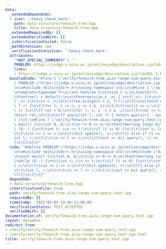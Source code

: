 ```yaml
---
data:
  _extendedDependsOn:
  - icon: ':heavy_check_mark:'
    path: data-structure/fenwick-tree.hpp
    title: data-structure/fenwick-tree.hpp
  _extendedRequiredBy: []
  _extendedVerifiedWith: []
  _isVerificationFailed: false
  _pathExtension: cpp
  _verificationStatusIcon: ':heavy_check_mark:'
  attributes:
    '*NOT_SPECIAL_COMMENTS*': ''
    PROBLEM: https://judge.u-aizu.ac.jp/onlinejudge/description.jsp?id=DSL_2_B
    links:
    - https://judge.u-aizu.ac.jp/onlinejudge/description.jsp?id=DSL_2_B
  bundledCode: "#line 1 \"verify/fenwick-tree.aizu-range-sum-query.test.cpp\"\n#define\
    \ PROBLEM \"https://judge.u-aizu.ac.jp/onlinejudge/description.jsp?id=DSL_2_B\"\
    \n\n#include <bits/stdc++.h>\nusing namespace std;\n\n#line 1 \"data-structure/fenwick-tree.hpp\"\
    \ntemplate<typename T>\nclass Fentree {\n\tsize_t n;\n\tvector<T> tree;\n\npublic:\n\
    \tFentree() = default;\n\n\tFentree(size_t _n) { init(_n); }\n\n\tvoid init(size_t\
    \ _n) {\n\t\tn = _n;\n\t\ttree.assign(n + 1, T());\n\t}\n\n\tvoid update(int i,\
    \ T v) {\n\t\tfor (; i <= n; i += i & -i)\n\t\t\ttree[i] += v;\n\t}\n\n\tT query(int\
    \ i) {\n\t\tT ret = 0;\n\t\tfor (; i; i -= i & -i)\n\t\t\tret += tree[i];\n\t\t\
    return ret;\n\t}\n\n\tT query(int l, int r) { return query(r) - query(l - 1);\
    \ }\n};\n#line 7 \"verify/fenwick-tree.aizu-range-sum-query.test.cpp\"\n\nint\
    \ main() {\n\tint N, Q;\n\tcin >> N >> Q;\n\tFentree<long long> bit(N);\n\twhile\
    \ (Q--) {\n\t\tint t; cin >> t;\n\t\tif (t == 0) {\n\t\t\tint i; long long v;\n\
    \t\t\tcin >> i >> v;\n\t\t\tbit.update(i, v);\n\t\t} else if (t == 1) {\n\t\t\t\
    int l, r;\n\t\t\tcin >> l >> r;\n\t\t\tcout << bit.query(l, r) << '\\n';\n\t\t\
    }\n\t}\n}\n"
  code: "#define PROBLEM \"https://judge.u-aizu.ac.jp/onlinejudge/description.jsp?id=DSL_2_B\"\
    \n\n#include <bits/stdc++.h>\nusing namespace std;\n\n#include \"data-structure/fenwick-tree.hpp\"\
    \n\nint main() {\n\tint N, Q;\n\tcin >> N >> Q;\n\tFentree<long long> bit(N);\n\
    \twhile (Q--) {\n\t\tint t; cin >> t;\n\t\tif (t == 0) {\n\t\t\tint i; long long\
    \ v;\n\t\t\tcin >> i >> v;\n\t\t\tbit.update(i, v);\n\t\t} else if (t == 1) {\n\
    \t\t\tint l, r;\n\t\t\tcin >> l >> r;\n\t\t\tcout << bit.query(l, r) << '\\n';\n\
    \t\t}\n\t}\n}"
  dependsOn:
  - data-structure/fenwick-tree.hpp
  isVerificationFile: true
  path: verify/fenwick-tree.aizu-range-sum-query.test.cpp
  requiredBy: []
  timestamp: '2022-02-04 19:46:21-08:00'
  verificationStatus: TEST_ACCEPTED
  verifiedWith: []
documentation_of: verify/fenwick-tree.aizu-range-sum-query.test.cpp
layout: document
redirect_from:
- /verify/verify/fenwick-tree.aizu-range-sum-query.test.cpp
- /verify/verify/fenwick-tree.aizu-range-sum-query.test.cpp.html
title: verify/fenwick-tree.aizu-range-sum-query.test.cpp
---
```

